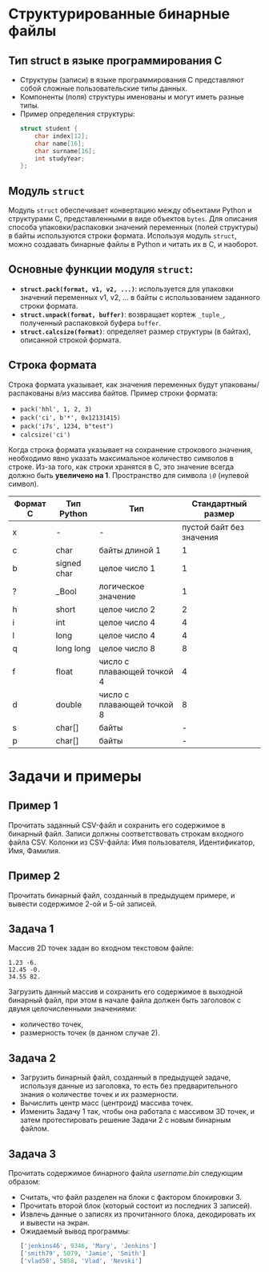 # Структурированные бинарные файлы

## Тип struct в языке программирования C

- Структуры (записи) в языке программирования C представляют собой сложные пользовательские типы данных.
- Компоненты (поля) структуры именованы и могут иметь разные типы.
- Пример определения структуры:
  ```c
  struct student {
      char index[12];
      char name[16];
      char surname[16];
      int studyYear;
  };
  ```

## Модуль `struct`

Модуль `struct` обеспечивает конвертацию между объектами Python и структурами C, представленными в виде объектов `bytes`. Для описания способа упаковки/распаковки значений переменных (полей структуры) в байты используются строки формата. Используя модуль `struct`, можно создавать бинарные файлы в Python и читать их в C, и наоборот.

## Основные функции модуля `struct`:

- **`struct.pack(format, v1, v2, ...)`**: используется для упаковки значений переменных v1, v2, ... в байты с использованием заданного строки формата.
- **`struct.unpack(format, buffer)`**: возвращает кортеж `_tuple_`, полученный распаковкой буфера `buffer`.
- **`struct.calcsize(format)`**: определяет размер структуры (в байтах), описанной строкой формата.

## Строка формата

Строка формата указывает, как значения переменных будут упакованы/распакованы в/из массива байтов. Пример строки формата:

- `pack('hhl', 1, 2, 3)`
- `pack('ci', b'*', 0x12131415)`
- `pack('i7s', 1234, b"test")`
- `calcsize('ci')`

Когда строка формата указывает на сохранение строкового значения, необходимо явно указать максимальное количество символов в строке. Из-за того, как строки хранятся в C, это значение всегда должно быть **увеличено на 1**. Пространство для символа _`\0`_ (нулевой символ).

| Формат C | Тип Python | Тип | Стандартный размер |
| -------- | ---------- | --- | ------------------ |
| x        | -          | -   | пустой байт без значения |
| c        | char       | байты длиной 1 | 1 |
| b        | signed char | целое число 1 | 1 |
| ?        | _Bool       | логическое значение | 1 |
| h        | short       | целое число 2 | 2 |
| i        | int         | целое число 4 | 4 |
| l        | long        | целое число 4 | 4 |
| q        | long long   | целое число 8 | 8 |
| f        | float       | число с плавающей точкой 4 | 4 |
| d        | double      | число с плавающей точкой 8 | 8 |
| s        | char[]      | байты | - |
| p        | char[]      | байты | - |

# Задачи и примеры

## Пример 1

Прочитать заданный CSV-файл и сохранить его содержимое в бинарный файл. Записи должны соответствовать строкам входного файла CSV. Колонки из CSV-файла: Имя пользователя, Идентификатор, Имя, Фамилия.

## Пример 2

Прочитать бинарный файл, созданный в предыдущем примере, и вывести содержимое 2-ой и 5-ой записей.

## Задача 1

Массив 2D точек задан во входном текстовом файле:
``````plaintext
1.23 -6.
12.45 -0.
34.55 82.
``````
Загрузить данный массив и сохранить его содержимое в выходной бинарный файл, при этом в начале файла должен быть заголовок с двумя целочисленными значениями:

- количество точек,
- размерность точек (в данном случае 2).

## Задача 2

- Загрузить бинарный файл, созданный в предыдущей задаче, используя данные из заголовка, то есть без предварительного знания о количестве точек и их размерности. 
- Вычислить центр масс (центроид) массива точек. 
- Изменить Задачу 1 так, чтобы она работала с массивом 3D точек, и затем протестировать решение Задачи 2 с новым бинарным файлом.

## Задача 3

Прочитать содержимое бинарного файла _username.bin_ следующим образом:

- Считать, что файл разделен на блоки с фактором блокировки 3.
- Прочитать второй блок (который состоит из последних 3 записей).
- Извлечь данные о записях из прочитанного блока, декодировать их и вывести на экран. 
- Ожидаемый вывод программы:
  ``` python
  ['jenkins46', 9346, 'Mary', 'Jenkins']  
  ['smith79', 5079, 'Jamie', 'Smith']  
  ['vlad58', 5858, 'Vlad', 'Nevski']  
  ```
